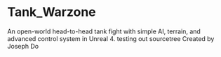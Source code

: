 # Tank_Warzone
An open-world head-to-head tank fight with simple AI, terrain, and advanced control system in Unreal 4.
testing out sourcetree
Created by Joseph Do
